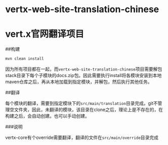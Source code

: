 # vertx-web-site-translation-chinese

# vert.x官网翻译项目 

##构建

```bash
mvn clean install
```

因为所有项目都在一起，而`vertx-web-site-translation-chinese`项目需要解包 stack目录下每个子模块的docs.zip包。因此需要执行install将各模块安装到本地maven仓库之后，再从本地加载到指定模块，并解包，然后执行其他任务。

##翻译

每个模块的翻译，需要到指定模块下的`src/main/translation`目录完成。git不管理空文件夹，因此，未翻译的模块，该目录在clone之后，理论上是不存在的，在构建之后，会自动创建。也可以手动创建。

###说明

vertx-core有个override需要翻译，翻译的文件在`src/main/override`目录完成


